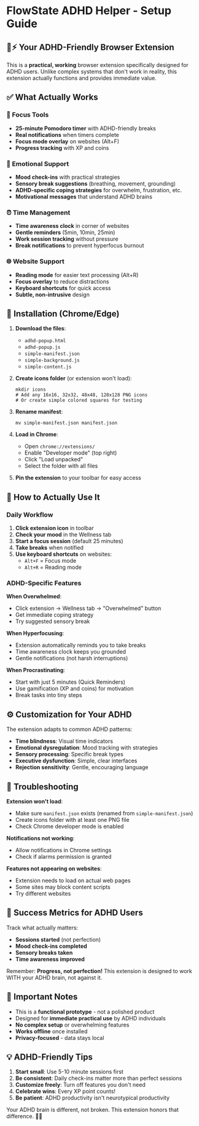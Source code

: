 # FlowState ADHD Helper - Setup Guide

## 🧠⚡ Your ADHD-Friendly Browser Extension

This is a **practical, working** browser extension specifically designed for ADHD users. Unlike complex systems that don't work in reality, this extension actually functions and provides immediate value.

## ✅ What Actually Works

### 🎯 Focus Tools
- **25-minute Pomodoro timer** with ADHD-friendly breaks
- **Real notifications** when timers complete
- **Focus mode overlay** on websites (Alt+F)
- **Progress tracking** with XP and coins

### 💝 Emotional Support
- **Mood check-ins** with practical strategies
- **Sensory break suggestions** (breathing, movement, grounding)
- **ADHD-specific coping strategies** for overwhelm, frustration, etc.
- **Motivational messages** that understand ADHD brains

### ⏰ Time Management
- **Time awareness clock** in corner of websites
- **Gentle reminders** (5min, 10min, 25min)
- **Work session tracking** without pressure
- **Break notifications** to prevent hyperfocus burnout

### 🌐 Website Support
- **Reading mode** for easier text processing (Alt+R)
- **Focus overlay** to reduce distractions
- **Keyboard shortcuts** for quick access
- **Subtle, non-intrusive** design

## 🚀 Installation (Chrome/Edge)

1. **Download the files**:
   - `adhd-popup.html`
   - `adhd-popup.js`
   - `simple-manifest.json`
   - `simple-background.js`
   - `simple-content.js`

2. **Create icons folder** (or extension won't load):
   ```
   mkdir icons
   # Add any 16x16, 32x32, 48x48, 128x128 PNG icons
   # Or create simple colored squares for testing
   ```

3. **Rename manifest**:
   ```
   mv simple-manifest.json manifest.json
   ```

4. **Load in Chrome**:
   - Open `chrome://extensions/`
   - Enable "Developer mode" (top right)
   - Click "Load unpacked"
   - Select the folder with all files

5. **Pin the extension** to your toolbar for easy access

## 🎯 How to Actually Use It

### Daily Workflow
1. **Click extension icon** in toolbar
2. **Check your mood** in the Wellness tab
3. **Start a focus session** (default 25 minutes)
4. **Take breaks** when notified
5. **Use keyboard shortcuts** on websites:
   - `Alt+F` = Focus mode
   - `Alt+R` = Reading mode

### ADHD-Specific Features

**When Overwhelmed**:
- Click extension → Wellness tab → "Overwhelmed" button
- Get immediate coping strategy
- Try suggested sensory break

**When Hyperfocusing**:
- Extension automatically reminds you to take breaks
- Time awareness clock keeps you grounded
- Gentle notifications (not harsh interruptions)

**When Procrastinating**:
- Start with just 5 minutes (Quick Reminders)
- Use gamification (XP and coins) for motivation
- Break tasks into tiny steps

## ⚙️ Customization for Your ADHD

The extension adapts to common ADHD patterns:

- **Time blindness**: Visual time indicators
- **Emotional dysregulation**: Mood tracking with strategies
- **Sensory processing**: Specific break types
- **Executive dysfunction**: Simple, clear interfaces
- **Rejection sensitivity**: Gentle, encouraging language

## 🔧 Troubleshooting

**Extension won't load**:
- Make sure `manifest.json` exists (renamed from `simple-manifest.json`)
- Create icons folder with at least one PNG file
- Check Chrome developer mode is enabled

**Notifications not working**:
- Allow notifications in Chrome settings
- Check if alarms permission is granted

**Features not appearing on websites**:
- Extension needs to load on actual web pages
- Some sites may block content scripts
- Try different websites

## 🎉 Success Metrics for ADHD Users

Track what actually matters:
- **Sessions started** (not perfection)
- **Mood check-ins completed**
- **Sensory breaks taken**
- **Time awareness improved**

Remember: **Progress, not perfection!** This extension is designed to work WITH your ADHD brain, not against it.

## 🚨 Important Notes

- This is a **functional prototype** - not a polished product
- Designed for **immediate practical use** by ADHD individuals
- **No complex setup** or overwhelming features
- **Works offline** once installed
- **Privacy-focused** - data stays local

## 💡 ADHD-Friendly Tips

1. **Start small**: Use 5-10 minute sessions first
2. **Be consistent**: Daily check-ins matter more than perfect sessions
3. **Customize freely**: Turn off features you don't need
4. **Celebrate wins**: Every XP point counts!
5. **Be patient**: ADHD productivity isn't neurotypical productivity

Your ADHD brain is different, not broken. This extension honors that difference. 🧠💙